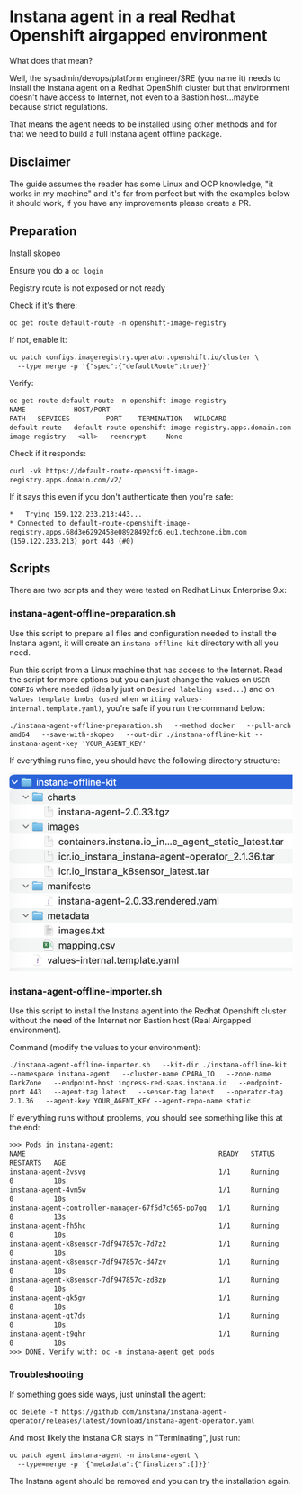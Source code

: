# Instana agent in a real Redhat Openshift airgapped environment

What does that mean?

Well, the sysadmin/devops/platform engineer/SRE (you name it) needs to install the Instana agent on a Redhat OpenShift cluster but that environment doesn't have access to Internet, not even to a Bastion host...maybe because strict regulations.

That means the agent needs to be installed using other methods and for that we need to build a full Instana agent offline package.

## Disclaimer
The guide assumes the reader has some Linux and OCP knowledge, "it works in my machine" and it's far from perfect but with the examples below it should work, if you have any improvements please create a PR.

## Preparation

Install skopeo

Ensure you do a `oc login`

Registry route is not exposed or not ready

Check if it's there:

```shell
oc get route default-route -n openshift-image-registry
```

If not, enable it:

```shell
oc patch configs.imageregistry.operator.openshift.io/cluster \
  --type merge -p '{"spec":{"defaultRoute":true}}'
```

Verify:

```shell
oc get route default-route -n openshift-image-registry
NAME            HOST/PORT                                                                                   PATH   SERVICES         PORT    TERMINATION   WILDCARD
default-route   default-route-openshift-image-registry.apps.domain.com          image-registry   <all>   reencrypt     None
```

Check if it responds:

```shell
curl -vk https://default-route-openshift-image-registry.apps.domain.com/v2/
```

If it says this even if you don't authenticate then you're safe:

```shell
*   Trying 159.122.233.213:443...
* Connected to default-route-openshift-image-registry.apps.68d3e6292458e08928492fc6.eu1.techzone.ibm.com (159.122.233.213) port 443 (#0)
```

## Scripts

There are two scripts and they were tested on Redhat Linux Enterprise 9.x:

### instana-agent-offline-preparation.sh

Use this script to prepare all files and configuration needed to install the Instana agent, it will create an `instana-offline-kit` directory with all you need.

Run this script from a Linux machine that has access to the Internet. Read the script for more options but you can just change the values on `USER CONFIG` where needed (ideally just on `Desired labeling used...`) and on `Values template knobs (used when writing values-internal.template.yaml)`, you're safe if you run the command below:

```shell
./instana-agent-offline-preparation.sh   --method docker   --pull-arch amd64   --save-with-skopeo   --out-dir ./instana-offline-kit --instana-agent-key 'YOUR_AGENT_KEY'
```

If everything runs fine, you should have the following directory structure:

![instana-offline-kit directory](image.png)

### instana-agent-offline-importer.sh

Use this script to install the Instana agent into the Redhat Openshift cluster without the need of the Internet nor Bastion host (Real Airgapped environment).

Command (modify the values to your environment):

```shell
./instana-agent-offline-importer.sh   --kit-dir ./instana-offline-kit   --namespace instana-agent   --cluster-name CP4BA_IO   --zone-name DarkZone   --endpoint-host ingress-red-saas.instana.io   --endpoint-port 443   --agent-tag latest   --sensor-tag latest   --operator-tag 2.1.36   --agent-key YOUR_AGENT_KEY --agent-repo-name static
```

If everything runs without problems, you should see something like this at the end:

```shell
>>> Pods in instana-agent:
NAME                                                READY   STATUS    RESTARTS   AGE
instana-agent-2vsvg                                 1/1     Running   0          10s
instana-agent-4vm5w                                 1/1     Running   0          10s
instana-agent-controller-manager-67f5d7c565-pp7gq   1/1     Running   0          13s
instana-agent-fh5hc                                 1/1     Running   0          10s
instana-agent-k8sensor-7df947857c-7d7z2             1/1     Running   0          10s
instana-agent-k8sensor-7df947857c-d47zv             1/1     Running   0          10s
instana-agent-k8sensor-7df947857c-zd8zp             1/1     Running   0          10s
instana-agent-qk5gv                                 1/1     Running   0          10s
instana-agent-qt7ds                                 1/1     Running   0          10s
instana-agent-t9qhr                                 1/1     Running   0          10s
>>> DONE. Verify with: oc -n instana-agent get pods
```

### Troubleshooting

If something goes side ways, just uninstall the agent:

```shell
oc delete -f https://github.com/instana/instana-agent-operator/releases/latest/download/instana-agent-operator.yaml
```

And most likely the Instana CR stays in "Terminating", just run:

```shell
oc patch agent instana-agent -n instana-agent \
  --type=merge -p '{"metadata":{"finalizers":[]}}'
```

The Instana agent should be removed and you can try the installation again.